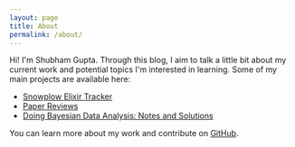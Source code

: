 ```yaml
---
layout: page
title: About
permalink: /about/
---
```


Hi! I'm Shubham Gupta. Through this blog, I aim to talk a little bit about my current work and potential topics I'm interested in learning. Some of my main projects are available here:

* [Snowplow Elixir Tracker](https://github.com/goodhamgupta/snowplow-elixir-tracker)
* [Paper Reviews](https://github.com/goodhamgupta/paper_reviews)
* [Doing Bayesian Data Analysis: Notes and Solutions](https://github.com/goodhamgupta/dbda_python)

You can learn more about my work and contribute on [GitHub](https://github.com/goodhamgupta).
